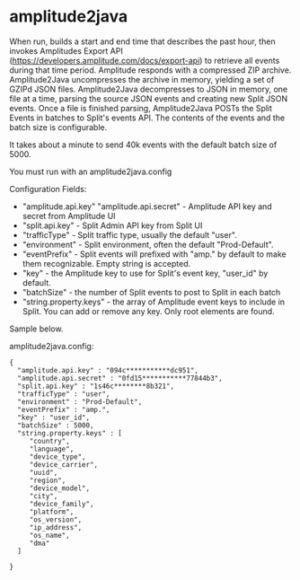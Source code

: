# amplitude2java

When run, builds a start and end time that describes the past hour, then invokes Amplitudes Export API (https://developers.amplitude.com/docs/export-api) to retrieve all events during that time period.  Amplitude responds with a compressed ZIP archive.  Amplitude2Java uncompresses the archive in memory, yielding a set of GZIPd JSON files.  Amplitude2Java decompresses to JSON in memory, one file at a time, parsing the source JSON events and creating new Split JSON events.  Once a file is finished parsing, Amplitude2Java POSTs the Split Events in batches to Split's events API.  The contents of the events and the batch size is configurable.

It takes about a minute to send 40k events with the default batch size of 5000.

You must run with an amplitude2java.config

Configuration Fields:
* "amplitude.api.key" "amplitude.api.secret" - Amplitude API key and secret from Amplitude UI
* "split.api.key" - Split Admin API key from Split UI
* "trafficType" - Split traffic type, usually the default "user".
* "environment" - Split environment, often the default "Prod-Default".
* "eventPrefix" - Split events will prefixed with "amp." by default to make them recognizable.  Empty string is accepted.
* "key" - the Amplitude key to use for Split's event key, "user_id" by default.
* "batchSize" - the number of Split events to post to Split in each batch
* "string.property.keys" - the array of Amplitude event keys to include in Split.  You can add or remove any key.  Only root elements are found.


Sample below.

amplitude2java.config:
```
{
  "amplitude.api.key" : "094c***********dc951",
  "amplitude.api.secret" : "0fd15***********77844b3",
  "split.api.key" : "1s46c********8b321",
  "trafficType" : "user",
  "environment" : "Prod-Default",
  "eventPrefix" : "amp.",
  "key" : "user_id",
  "batchSize" : 5000,
  "string.property.keys" : [
  	 "country", 
  	 "language", 
  	 "device_type", 
  	 "device_carrier", 
  	 "uuid",
	 "region", 
	 "device_model", 
	 "city", 
	 "device_family", 
	 "platform", 
	 "os_version",
	 "ip_address", 
	 "os_name", 
	 "dma"
  ]
  
}
```
